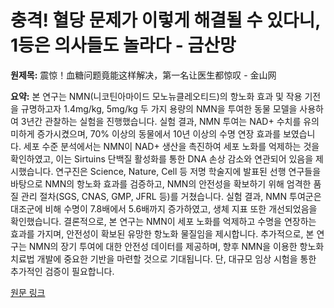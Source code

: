 # 충격! 혈당 문제가 이렇게 해결될 수 있다니, 1등은 의사들도 놀라다 - 금산망

**원제목:** 震惊！血糖问题竟能这样解决，第一名让医生都惊叹 - 金山网

**요약:** 본 연구는 NMN(니코틴아마이드 모노뉴클레오티드)의 항노화 효과 및 작용 기전을 규명하고자 1.4mg/kg, 5mg/kg 두 가지 용량의 NMN을 투여한 동물 모델을 사용하여 3년간 관찰하는 실험을 진행했습니다.  실험 결과, NMN 투여는 NAD+ 수치를 유의미하게 증가시켰으며, 70% 이상의 동물에서 10년 이상의 수명 연장 효과를 보였습니다.  세포 수준 분석에서는 NMN이 NAD+ 생산을 촉진하여 세포 노화를 억제하는 것을 확인하였고,  이는 Sirtuins 단백질 활성화를 통한 DNA 손상 감소와 연관되어 있음을 제시했습니다.  연구진은 Science, Nature, Cell 등 저명 학술지에 발표된 선행 연구들을 바탕으로 NMN의 항노화 효과를 검증하고,  NMN의 안전성을 확보하기 위해 엄격한 품질 관리 절차(SGS, CNAS, GMP, JFRL 등)를 거쳤습니다.  실험 결과, NMN 투여군은 대조군에 비해 수명이 7.8배에서 5.6배까지 증가하였고,  생체 지표 또한 개선되었음을 확인했습니다.  결론적으로, 본 연구는 NMN이 세포 노화를 억제하고 수명을 연장하는 효과를 가지며, 안전성이 확보된 유망한 항노화 물질임을 제시합니다.  추가적으로,  본 연구는 NMN의 장기 투여에 대한 안전성 데이터를 제공하며, 향후 NMN을 이용한 항노화 치료법 개발에 중요한 기반을 마련할 것으로 기대됩니다.  단,  대규모 임상 시험을 통한 추가적인 검증이 필요합니다.

[원문 링크](https://www.jsw.com.cn/2025/0725/1908836.shtml)
